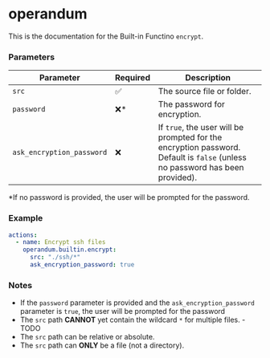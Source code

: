 # operandum
This is the documentation for the Built-in Functino `encrypt`.

### Parameters
| Parameter | Required | Description |
| --- | --- | --- |
| `src` | ✅ | The source file or folder. |
| `password` | ❌* | The password for encryption. |
| `ask_encryption_password` | ❌ | If `true`, the user will be prompted for the encryption password. Default is `false` (unless no password has been provided). |

*If no password is provided, the user will be prompted for the password.

### Example
```yaml
actions:
  - name: Encrypt ssh files
    operandum.builtin.encrypt:
      src: "./ssh/*"
      ask_encryption_password: true
```

### Notes
- If the `password` parameter is provided and the `ask_encryption_password` parameter is `true`,
the user will be prompted for the password
- The `src` path **CANNOT** yet contain the wildcard `*` for multiple files. - TODO
- The `src` path can be relative or absolute.
- The `src` path can **ONLY** be a file (not a directory).
